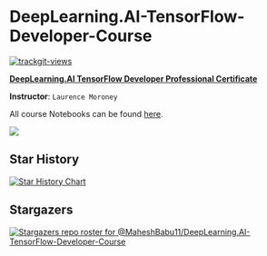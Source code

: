 # DeepLearning.AI-TensorFlow-Developer-Course       <a href="https://trackgit.com">
 
<img src="https://us-central1-trackgit-analytics.cloudfunctions.net/token/ping/km28c7uw39328ia9fgik" alt="trackgit-views" />
</a>


**[DeepLearning.AI TensorFlow Developer Professional Certificate](https://www.coursera.org/specializations/tensorflow-in-practice)**


**Instructor**: `Laurence Moroney`


All course Notebooks can be found [here](https://github.com/lmoroney/dlaicourse).

<kbd><img src="https://github.com/MaheshBabu11/DeepLearning.AI-TensorFlow-Developer-Course/blob/main/DeepLearning.AI%20TensorFlow%20Developer%20Course%20Certificate.png" /></kbd>

## Star History

<a href="https://star-history.com/#MaheshBabu11/DeepLearning.AI-TensorFlow-Developer-Course&Date">
 <picture>
   <source media="(prefers-color-scheme: dark)" srcset="https://api.star-history.com/svg?repos=MaheshBabu11/DeepLearning.AI-TensorFlow-Developer-Course&type=Date&theme=dark" />
   <source media="(prefers-color-scheme: light)" srcset="https://api.star-history.com/svg?repos=MaheshBabu11/DeepLearning.AI-TensorFlow-Developer-Course&type=Date" />
   <img alt="Star History Chart" src="https://api.star-history.com/svg?repos=MaheshBabu11/DeepLearning.AI-TensorFlow-Developer-Course&type=Date" />
 </picture>
</a>

## Stargazers

[![Stargazers repo roster for @MaheshBabu11/DeepLearning.AI-TensorFlow-Developer-Course](https://reporoster.com/stars/dark/MaheshBabu11/DeepLearning.AI-TensorFlow-Developer-Course)](https://github.com/MaheshBabu11/DeepLearning.AI-TensorFlow-Developer-Course/stargazers)
